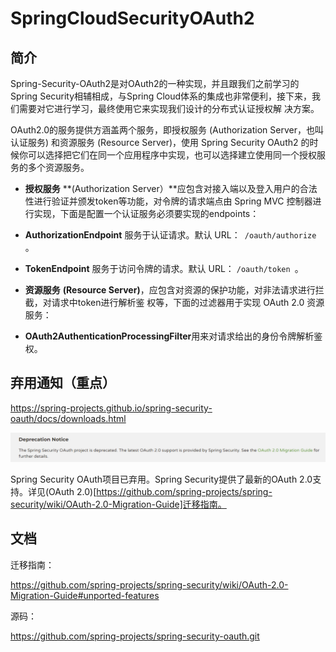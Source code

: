 # SpringCloudSecurityOAuth2



## 简介



Spring-Security-OAuth2是对OAuth2的一种实现，并且跟我们之前学习的Spring Security相辅相成，与Spring Cloud体系的集成也非常便利，接下来，我们需要对它进行学习，最终使用它来实现我们设计的分布式认证授权解 决方案。 

OAuth2.0的服务提供方涵盖两个服务，即授权服务 (Authorization Server，也叫认证服务) 和资源服务 (Resource Server)，使用 Spring Security OAuth2 的时候你可以选择把它们在同一个应用程序中实现，也可以选择建立使用同一个授权服务的多个资源服务。 

+ **授权服务** **(Authorization Server）**应包含对接入端以及登入用户的合法性进行验证并颁发token等功能，对令牌的请求端点由 Spring MVC 控制器进行实现，下面是配置一个认证服务必须要实现的endpoints： 

+ **AuthorizationEndpoint** 服务于认证请求。默认 URL：` /oauth/authorize` 。 

+ **TokenEndpoint** 服务于访问令牌的请求。默认 URL： `/oauth/token `。 

+ **资源服务** **(Resource Server)**，应包含对资源的保护功能，对非法请求进行拦截，对请求中token进行解析鉴 权等，下面的过滤器用于实现 OAuth 2.0 资源服务： 
+ **OAuth2AuthenticationProcessingFilter**用来对请求给出的身份令牌解析鉴权。 



## 弃用通知（重点）



https://spring-projects.github.io/spring-security-oauth/docs/downloads.html

<img src="./images/image-20220506112949372.png" alt="image-20220506112949372" style="zoom:80%;" />

Spring Security OAuth项目已弃用。Spring Security提供了最新的OAuth 2.0支持。详见(OAuth 2.0)[https://github.com/spring-projects/spring-security/wiki/OAuth-2.0-Migration-Guide]迁移指南。



## 文档



迁移指南：

https://github.com/spring-projects/spring-security/wiki/OAuth-2.0-Migration-Guide#unported-features

源码：

 https://github.com/spring-projects/spring-security-oauth.git




